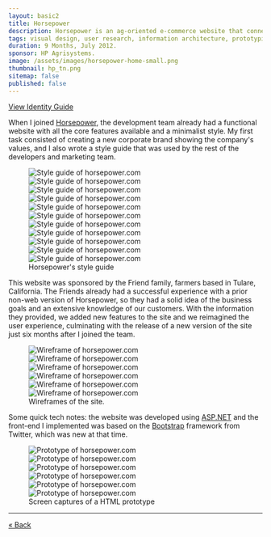```yaml
---
layout: basic2
title: Horsepower
description: Horsepower is an ag-oriented e-commerce website that connects farmers and buyers.
tags: visual design, user research, information architecture, prototyping, front-end development.
duration: 9 Months, July 2012.
sponsor: HP Agrisystems.
image: /assets/images/horsepower-home-small.png
thumbnail: hp_tn.png
sitemap: false
published: false
---
```

<script src="/assets/js/flickity.js"></script>

<a class="inline-flex items-center gap-2 text-sm justify-center bg-white/60 dark:bg-stone-800/90 ring-1 ring-stone-900/5 dark:ring-white/10 hover:ring-stone-900/20 dark:hover:ring-white/20 p-2 rounded transition duration-300 ease-in-out w-full" href="/assets/protos/hp_doc_identityguide.pdf">View Identity Guide</a>

<p>When I joined <a href="http://www.horsepower.com">Horsepower</a>, the development team already had a functional website with all the core features available and a minimalist style. My first task consisted of creating a new corporate brand showing the company's values, and I also wrote a style guide that was used by the rest of the developers and marketing team.</p>
<figure>
  <div class="carousel" data-flickity='{ "imagesLoaded": true, "percentPosition": false }'>
    <img src="/assets/images/hp_styleguide1.png" alt="Style guide of horsepower.com">
    <img src="/assets/images/hp_styleguide2.png" alt="Style guide of horsepower.com">
    <img src="/assets/images/hp_styleguide3.png" alt="Style guide of horsepower.com">
    <img src="/assets/images/hp_styleguide4.png" alt="Style guide of horsepower.com">
    <img src="/assets/images/hp_styleguide5.png" alt="Style guide of horsepower.com">
    <img src="/assets/images/hp_styleguide6.png" alt="Style guide of horsepower.com">
    <img src="/assets/images/hp_styleguide7.png" alt="Style guide of horsepower.com">
    <img src="/assets/images/hp_styleguide8.png" alt="Style guide of horsepower.com">
    <img src="/assets/images/hp_styleguide9.png" alt="Style guide of horsepower.com">
    <img src="/assets/images/hp_styleguide10.png" alt="Style guide of horsepower.com">
    <img src="/assets/images/hp_styleguide11.png" alt="Style guide of horsepower.com">
  </div>
  <figcaption>Horsepower's style guide</figcaption>
</figure>
<p>This website was sponsored by the Friend family, farmers based in Tulare, California. The Friends already had a successful experience with a prior non-web version of Horsepower, so they had a solid idea of the business goals and an extensive knowledge of our customers. With the information they provided, we added new features to the site and we reimagined the user experience, culminating with the release of a new version of the site just six months after I joined the team.</p>
<figure>
  <div class="carousel" data-flickity='{ "imagesLoaded": true, "percentPosition": false }'>
    <img src="/assets/images/hp_wire1.png" alt="Wireframe of horsepower.com">
    <img src="/assets/images/hp_wire2.png" alt="Wireframe of horsepower.com">
    <img src="/assets/images/hp_wire3.png" alt="Wireframe of horsepower.com">
    <img src="/assets/images/hp_wire4.png" alt="Wireframe of horsepower.com">
    <img src="/assets/images/hp_wire5.png" alt="Wireframe of horsepower.com">
    <img src="/assets/images/hp_wire6.png" alt="Wireframe of horsepower.com">
  </div>
  <figcaption>Wireframes of the site.</figcaption>
</figure>
<p>Some quick tech notes: the website was developed using <a href="http://www.asp.net/">ASP.NET</a> and the front-end I implemented was based on the <a href="http://getbootstrap.com/">Bootstrap</a> framework from Twitter, which was new at that time.</p>
<figure>
  <div class="carousel" data-flickity='{ "imagesLoaded": true, "percentPosition": false }'>
    <img src="/assets/images/hp_mock1.png" alt="Prototype of horsepower.com">
    <img src="/assets/images/hp_mock2.png" alt="Prototype of horsepower.com">
    <img src="/assets/images/hp_mock3.png" alt="Prototype of horsepower.com">
    <img src="/assets/images/hp_mock4.png" alt="Prototype of horsepower.com">
    <img src="/assets/images/hp_mock5.png" alt="Prototype of horsepower.com">
    <img src="/assets/images/hp_mock6.png" alt="Prototype of horsepower.com">
  </div>
  <figcaption>Screen captures of a HTML prototype</figcaption>
</figure>
<hr>
<a class="px-5 text-sm no-underline justify-center bg-white/60 dark:bg-stone-800/90 ring-1 ring-stone-900/5 dark:ring-white/10 hover:ring-stone-900/20 dark:hover:ring-white/20 p-2 rounded-full transition duration-300 ease-in-out no-underline" href="/work/a288d20020c6de3a6926698a5b7f0a39adce6c79/index.html">« Back</a>
